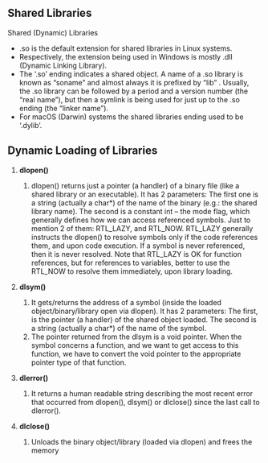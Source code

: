 ## Shared Libraries

Shared (Dynamic) Libraries
- .so is the default extension for shared libraries in Linux systems.
- Respectively, the extension being used in Windows is mostly .dll (Dynamic Linking Library).
- The ‘.so’ ending indicates a shared object. A name of a .so library is known as “soname” and almost always it is prefixed by “lib” . Usually, the .so library can be followed by a period and a version number (the “real name”), but then a symlink is being used for just up to the .so ending (the “linker name”).
- For macOS (Darwin) systems the shared libraries ending used to be ‘.dylib’.

## Dynamic Loading of Libraries

1. **dlopen()**
   1. dlopen() returns just a pointer (a handler) of a binary file (like a shared library or an executable). It has 2 parameters: The first one is a string (actually a char*) of the name of the binary (e.g.: the shared library name). The second is a constant int – the mode flag, which generally defines how we can access referenced symbols. Just to mention 2 of them: RTL_LAZY, and RTL_NOW. RTL_LAZY generally instructs the dlopen() to resolve symbols only if the code references them, and upon code execution. If a symbol is never referenced, then it is never resolved. Note that RTL_LAZY is OK for function references, but for references to variables, better to use the RTL_NOW to resolve them immediately, upon library loading.

2. **dlsym()**
   1. It gets/returns the address of a symbol (inside the loaded object/binary/library open via dlopen). It has 2 parameters: The first, is the pointer (a handler) of the shared object loaded. The second is a string (actually a char*) of the name of the symbol.
   2. The pointer returned from the dlsym is a void pointer. When the symbol concerns a function, and we want to get access to this function, we have to convert the void pointer to the appropriate pointer type of that function.

3. **dlerror()**
   1. It returns a human readable string describing the most recent error that occurred from dlopen(), dlsym() or dlclose() since the last call to dlerror().

4. **dlclose()**
   1. Unloads the binary object/library (loaded via dlopen) and frees the memory